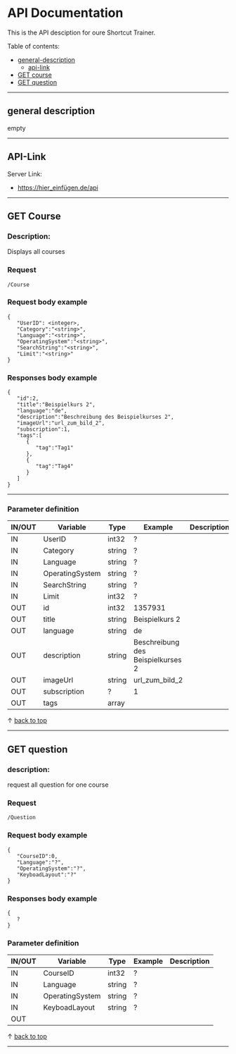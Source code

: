 # API Documentation

This is the API desciption for oure Shortcut Trainer.

Table of contents:

- [general-description](#general-description)
    - [api-link](#api-link)
- [GET course](#get-course)
- [GET question](#get-question)
 ---

<a name="general-description"><a/>
## general description 
empty

---
<a name="api-link"><a/>
## API-Link 

Server Link: 
- https://hier_einfügen.de/api 

---

<a name="get-course"><a/>
## GET Course
### Description:
Displays all courses

### Request 
```
/Course
```

### Request body example
```
{
   "UserID": <integer>,
   "Category":"<string>",
   "Language":"<string>",
   "OperatingSystem":"<string>",
   "SearchString":"<string>",
   "Limit":"<string>"
}
```


### Responses body example
```
{
   "id":2,
   "title":"Beispielkurs 2",
   "language":"de",
   "description":"Beschreibung des Beispielkurses 2",
   "imageUrl":"url_zum_bild_2",
   "subscription":1,
   "tags":[
      {
         "tag":"Tag1"
      },
      {
         "tag":"Tag4"
      }
   ]
}
```
---
### Parameter definition
| IN/OUT | Variable        | Type   | Example                           | Description |
| ------ | --------------- | ------ | --------------------------------- | ----------- |
| IN     | UserID          | int32  | ?                                 |
| IN     | Category        | string | ?                                 |
| IN     | Language        | string | ?                                 |
| IN     | OperatingSystem | string | ?                                 |
| IN     | SearchString    | string | ?                                 |
| IN     | Limit           | int32  | ?                                 |
| OUT    | id              | int32  | 1357931                           |
| OUT    | title           | string | Beispielkurs 2                    |
| OUT    | language        | string | de                                |
| OUT    | description     | string | Beschreibung des Beispielkurses 2 |
| OUT    | imageUrl        | string | url_zum_bild_2                    |
| OUT    | subscription    | ?      | 1                                 |
| OUT    | tags            | array  |                                   |

&uarr; [back to top](#top)

---
<a name="get-question"><a/>
## GET question
### description:
request all question for one course


### Request 
```
/Question
```

### Request body example
```
{
   "CourseID":0,
   "Language":"?",
   "OperatingSystem":"?",
   "KeyboadLayout":"?"
}
```


### Responses body example
```
{
   ?
}
```

### Parameter definition
| IN/OUT | Variable        | Type   | Example | Description |
| ------ | --------------- | ------ | ------- | ----------- |
| IN     | CourseID        | int32  | ?       |
| IN     | Language        | string | ?       |
| IN     | OperatingSystem | string | ?       |
| IN     | KeyboadLayout   | string | ?       |
| OUT    |

&uarr; [back to top](#top)

---